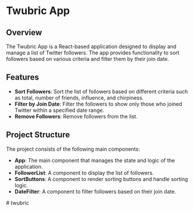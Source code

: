 # Twubric App

## Overview

The Twubric App is a React-based application designed to display and manage a list of Twitter followers. The app provides functionality to sort followers based on various criteria and filter them by their join date.

## Features

- **Sort Followers**: Sort the list of followers based on different criteria such as total, number of friends, influence, and chirpiness.
- **Filter by Join Date**: Filter the followers to show only those who joined Twitter within a specified date range.
- **Remove Followers**: Remove followers from the list.

## Project Structure

The project consists of the following main components:

- **App**: The main component that manages the state and logic of the application.
- **FollowerList**: A component to display the list of followers.
- **SortButtons**: A component to render sorting buttons and handle sorting logic.
- **DateFilter**: A component to filter followers based on their join date.


#   t w u b r i c  
 